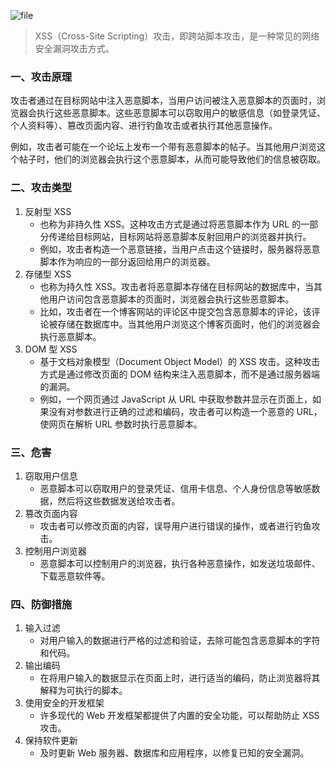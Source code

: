 <p><img src="https://s2.loli.net/2024/10/15/NWY9vIyKL3VdRMH.png" alt="file" /></p>
<blockquote>
<p>XSS（Cross-Site Scripting）攻击，即跨站脚本攻击，是一种常见的网络安全漏洞攻击方式。</p>
</blockquote>
<h3><strong>一、攻击原理</strong></h3>
<p>攻击者通过在目标网站中注入恶意脚本，当用户访问被注入恶意脚本的页面时，浏览器会执行这些恶意脚本。这些恶意脚本可以窃取用户的敏感信息（如登录凭证、个人资料等）、篡改页面内容、进行钓鱼攻击或者执行其他恶意操作。</p>
<p>例如，攻击者可能在一个论坛上发布一个带有恶意脚本的帖子。当其他用户浏览这个帖子时，他们的浏览器会执行这个恶意脚本，从而可能导致他们的信息被窃取。</p>
<h3><strong>二、攻击类型</strong></h3>
<ol>
<li>反射型 XSS
<ul>
<li>也称为非持久性 XSS。这种攻击方式是通过将恶意脚本作为 URL 的一部分传递给目标网站，目标网站将恶意脚本反射回用户的浏览器并执行。</li>
<li>例如，攻击者构造一个恶意链接，当用户点击这个链接时，服务器将恶意脚本作为响应的一部分返回给用户的浏览器。</li>
</ul></li>
<li>存储型 XSS
<ul>
<li>也称为持久性 XSS。攻击者将恶意脚本存储在目标网站的数据库中，当其他用户访问包含恶意脚本的页面时，浏览器会执行这些恶意脚本。</li>
<li>比如，攻击者在一个博客网站的评论区中提交包含恶意脚本的评论，该评论被存储在数据库中。当其他用户浏览这个博客页面时，他们的浏览器会执行恶意脚本。</li>
</ul></li>
<li>DOM 型 XSS
<ul>
<li>基于文档对象模型（Document Object Model）的 XSS 攻击。这种攻击方式是通过修改页面的 DOM 结构来注入恶意脚本，而不是通过服务器端的漏洞。</li>
<li>例如，一个网页通过 JavaScript 从 URL 中获取参数并显示在页面上，如果没有对参数进行正确的过滤和编码，攻击者可以构造一个恶意的 URL，使网页在解析 URL 参数时执行恶意脚本。</li>
</ul></li>
</ol>
<h3><strong>三、危害</strong></h3>
<ol>
<li>窃取用户信息
<ul>
<li>恶意脚本可以窃取用户的登录凭证、信用卡信息、个人身份信息等敏感数据，然后将这些数据发送给攻击者。</li>
</ul></li>
<li>篡改页面内容
<ul>
<li>攻击者可以修改页面的内容，误导用户进行错误的操作，或者进行钓鱼攻击。</li>
</ul></li>
<li>控制用户浏览器
<ul>
<li>恶意脚本可以控制用户的浏览器，执行各种恶意操作，如发送垃圾邮件、下载恶意软件等。</li>
</ul></li>
</ol>
<h3><strong>四、防御措施</strong></h3>
<ol>
<li>输入过滤
<ul>
<li>对用户输入的数据进行严格的过滤和验证，去除可能包含恶意脚本的字符和代码。</li>
</ul></li>
<li>输出编码
<ul>
<li>在将用户输入的数据显示在页面上时，进行适当的编码，防止浏览器将其解释为可执行的脚本。</li>
</ul></li>
<li>使用安全的开发框架
<ul>
<li>许多现代的 Web 开发框架都提供了内置的安全功能，可以帮助防止 XSS 攻击。</li>
</ul></li>
<li>保持软件更新
<ul>
<li>及时更新 Web 服务器、数据库和应用程序，以修复已知的安全漏洞。</li>
</ul></li>
</ol>